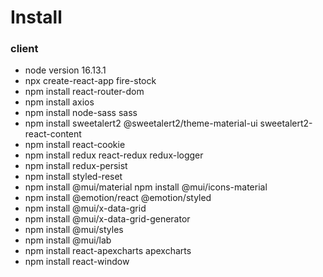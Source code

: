 # Install

### client

* node version 16.13.1
* npx create-react-app fire-stock
* npm install react-router-dom
* npm install axios
* npm install node-sass sass
* npm install sweetalert2 @sweetalert2/theme-material-ui sweetalert2-react-content
* npm install react-cookie
* npm install redux react-redux redux-logger
* npm install redux-persist
* npm install styled-reset
* npm install @mui/material
  npm install @mui/icons-material
* npm install @emotion/react @emotion/styled
* npm install @mui/x-data-grid
* npm install @mui/x-data-grid-generator
* npm install @mui/styles
* npm install @mui/lab
* npm install react-apexcharts apexcharts
* npm install react-window